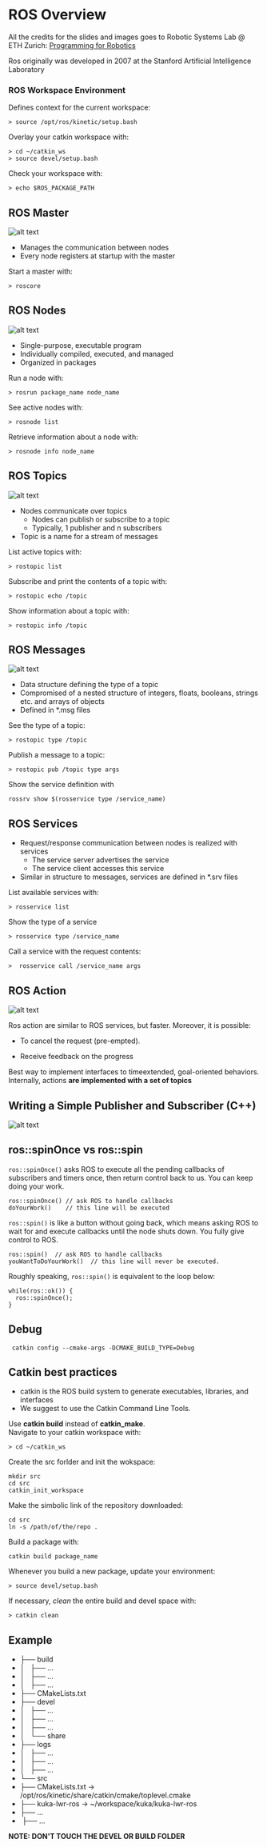 [img01]: ./images/ros_master.png "Ros Master"
[img02]: ./images/ros_nodes.png "Ros Nodes"
[img03]: ./images/ros_topics.png "Ros Topics"
[img04]: ./images/ros_messages.png "Ros Messages"
[img05]: ./images/ros_action.png "Ros Action"

# ROS Overview

All the credits for the slides and images goes to Robotic Systems Lab @ ETH Zurich:  [Programming for Robotics](http://www.rsl.ethz.ch/education-students/lectures/ros.html)

Ros originally was developed in 2007 at the Stanford Artificial Intelligence Laboratory

### ROS Workspace Environment

Defines context for the current workspace:

```
> source /opt/ros/kinetic/setup.bash
```

Overlay your catkin workspace with:

```
> cd ~/catkin_ws
> source devel/setup.bash
```

Check your workspace with:

```
> echo $ROS_PACKAGE_PATH
```

## ROS Master

![alt text][img01]

* Manages the communication between nodes
* Every node registers at startup with the master

Start a master with:

```
> roscore
```

## ROS Nodes

![alt text][img02]

* Single-purpose, executable program
* Individually compiled, executed, and managed
* Organized in packages

Run a node with:

```
> rosrun package_name node_name
```

See active nodes with:

```
> rosnode list
```

Retrieve information about a node with:

```
> rosnode info node_name
```

## ROS Topics

![alt text][img03]

* Nodes communicate over topics
  * Nodes can publish or subscribe to a topic
  * Typically, 1 publisher and n subscribers
* Topic is a name for a stream of messages

List active topics with:

```
> rostopic list
```

Subscribe and print the contents of a topic with:

```
> rostopic echo /topic
```

Show information about a topic with:

```
> rostopic info /topic
```

## ROS Messages

![alt text][img04]

* Data structure defining the type of a topic
* Compromised of a nested structure of integers, floats, booleans, strings etc. and arrays of objects
* Defined in *.msg files

See the type of a topic:

```
> rostopic type /topic
```

Publish a message to a topic:

```
> rostopic pub /topic type args
```

Show the service definition with

```
rossrv show $(rosservice type /service_name)
```

## ROS Services

* Request/response communication between nodes is realized with services
  * The service server advertises the service
  * The service client accesses this service
* Similar in structure to messages, services are defined in *.srv files

List available services with:

```
> rosservice list
```

Show the type of a service

```
> rosservice type /service_name
```

Call a service with the request contents:

```
>  rosservice call /service_name args
```

## ROS Action

![alt text][img05]

Ros action are similar to ROS services, but faster. Moreover, it is possible:

* To cancel the request (pre-empted).

* Receive feedback on the progress
  
  

Best way to implement interfaces to timeextended, goal-oriented behaviors. Internally, actions **are implemented with a set of topics**

## Writing a Simple Publisher and Subscriber (C++)

![alt text](http://wiki.ros.org/ROS/Tutorials/WritingPublisherSubscriber%28c%2B%2B%29)

## ros::spinOnce vs ros::spin

`ros::spinOnce()` asks ROS to execute all the pending callbacks of subscribers and timers once, then return control back to us. You can keep doing your work.

```
ros::spinOnce() // ask ROS to handle callbacks  
doYourWork()    // this line will be executed
```

`ros::spin()` is like a button without going back, which means asking ROS to wait for and execute callbacks until the node shuts down. You fully give control to ROS.

```
ros::spin()  // ask ROS to handle callbacks
youWantToDoYourWork()  // this line will never be executed.
```

Roughly speaking, `ros::spin()` is equivalent to the loop below:

```
while(ros::ok()) {
  ros::spinOnce();
}
```

## Debug

```
 catkin config --cmake-args -DCMAKE_BUILD_TYPE=Debug
 ```

## Catkin best practices

* catkin is the ROS build system to generate executables, libraries, and interfaces
* We suggest to use the Catkin Command Line Tools.  

Use **catkin build** instead of **catkin_make**.  
Navigate to your catkin workspace with:

```
> cd ~/catkin_ws
```

Create the src forlder and init the wokspace:

```
mkdir src
cd src
catkin_init_workspace
```

Make the simbolic link of the repository downloaded:

```
cd src
ln -s /path/of/the/repo .
```

Build a package with:

```
catkin build package_name
```

Whenever you build a new package, update your environment:

```
> source devel/setup.bash
```

If necessary, *clean* the entire build and devel space with:

```
> catkin clean
```

## Example

* ├── build
* │   ├── ...
* │   ├── ...
* │   ├── ...
* ├── CMakeLists.txt
* ├── devel
* │   ├── ...
* │   ├── ...
* │   ├── ...
* │   └── share
* ├── logs
* │   ├── ...
* │   ├── ...
* │   ├── ...
* └── src
* ├── CMakeLists.txt -> /opt/ros/kinetic/share/catkin/cmake/toplevel.cmake
* ├── kuka-lwr-ros -> ~/workspace/kuka/kuka-lwr-ros
* ├── ...
*  ├── ...

**NOTE: DON'T TOUCH THE DEVEL OR BUILD FOLDER**
